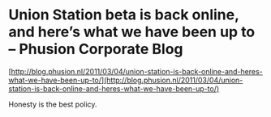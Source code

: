 <!--
id: 3640879452
link: http://tumblr.atmos.org/post/3640879452/union-station-beta-is-back-online-and-heres-what-we
slug: union-station-beta-is-back-online-and-heres-what-we
date: Fri Mar 04 2011 11:06:22 GMT-0800 (PST)
publish: 2011-03-04
tags: 
title: Union Station beta is back online, and here’s what we have been up to – Phusion Corporate Blog
-->


Union Station beta is back online, and here’s what we have been up to – Phusion Corporate Blog
==============================================================================================

[http://blog.phusion.nl/2011/03/04/union-station-is-back-online-and-heres-what-we-have-been-up-to/](http://blog.phusion.nl/2011/03/04/union-station-is-back-online-and-heres-what-we-have-been-up-to/)

Honesty is the best policy.

